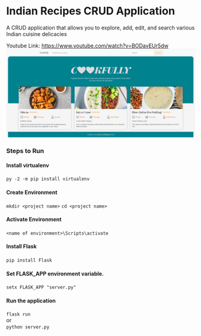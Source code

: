 # Indian Recipes CRUD Application
A CRUD application that allows you to explore, add, edit, and search various Indian cuisine delicacies

Youtube Link: https://www.youtube.com/watch?v=BODavEUr5dw
![](images/ui1.PNG)

### Steps to Run
  #### Install virtualenv
  `py -2 -m pip install virtualenv`

  #### Create Environment
  `mkdir <project name>`
  `cd <project name>`

  #### Activate Environment
  `<name of environment>\Scripts\activate`

  #### Install Flask
  `pip install Flask`
  
  #### Set FLASK_APP environment variable.
  `setx FLASK_APP "server.py"`

  #### Run the application
  `flask run`  
  or  
  `python server.py `

